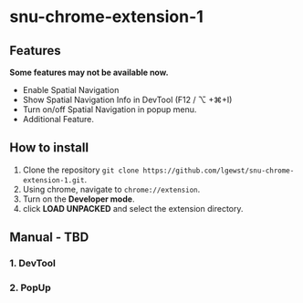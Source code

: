 # snu-chrome-extension-1

## Features

**Some features may not be available now.**

 - Enable Spatial Navigation
 - Show Spatial Navigation Info in DevTool (F12 / ⌥ +⌘+I)
 - Turn on/off Spatial Navigation in popup menu.
 - Additional Feature.

## How to install

 1. Clone the repository `git clone https://github.com/lgewst/snu-chrome-extension-1.git`.
 2. Using chrome, navigate to `chrome://extension`.
 3. Turn on the **Developer mode**.
 4. click **LOAD UNPACKED** and select the extension directory.

## Manual - TBD

### 1. DevTool

### 2. PopUp 
